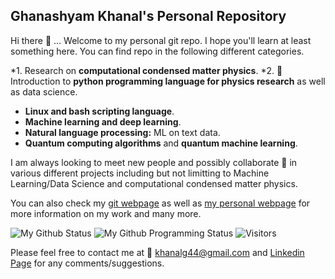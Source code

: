 ## Ghanashyam Khanal's Personal Repository

Hi there 👋 ... Welcome to my personal git repo. I hope you'll learn at least something here. You can find repo in the following different categories.

*1. Research on **computational condensed matter physics**.
*2. 🐍 Introduction to **python programming language for physics research** as well as data science.
* **Linux and bash scripting language**. 
* **Machine learning and deep learning**.
* **Natural language processing:** ML on text data.
* **Quantum computing algorithms** and **quantum machine learning**.

I am always looking to meet new people and possibly collaborate 👯 in various different projects including but not limitting to Machine Learning/Data Science and computational condensed matter physics.

You can also check my [git webpage](https://khanalinc.github.io/) as well as [my personal webpage](https://www.physics.rutgers.edu/~khanal/) for more information on my work and many more.

![My Github Status](https://github-readme-stats.vercel.app/api?username=khanalg44&show_icons=true&hide_border=true)
![My Github Programming Status](https://github-readme-stats.vercel.app/api/top-langs/?username=khanalg44&show_icons=true&hide_border=true)
![Visitors](https://visitor-badge.laobi.icu/badge?page_id=khanalg44.khanalg44)

Please feel free to contact me at :email: khanalg44@gmail.com and [Linkedin Page](https://www.linkedin.com/in/ghanashyam-khanal/) for any comments/suggestions.
